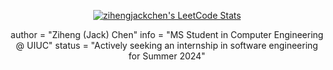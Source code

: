 <div style="text-align: center;">

[![zihengjackchen's LeetCode Stats](https://leetcode-stats.vercel.app/api?username=zihengjackchen&theme=Mist)](https://github.com/JeremyTsaii/leetcode-stats)

author = "Ziheng (Jack) Chen"
info = "MS Student in Computer Engineering @ UIUC"
status = "Actively seeking an internship in software engineering for Summer 2024"

</div>
